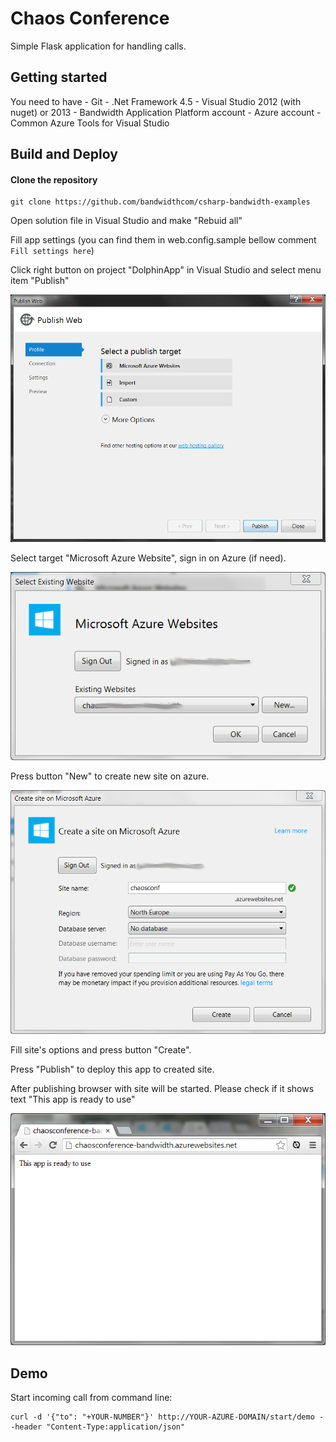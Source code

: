 # Chaos Conference

Simple Flask application for handling calls.


## Getting started
You need to have
    - Git
    - .Net Framework 4.5
    - Visual Studio 2012 (with nuget) or 2013
    - Bandwidth Application Platform account
    - Azure account
    - Common Azure Tools for Visual Studio


## Build and Deploy

#### Clone the repository

```console
git clone https://github.com/bandwidthcom/csharp-bandwidth-examples
```
Open solution file in Visual Studio and make "Rebuid all"

Fill app settings (you can find them in web.config.sample bellow comment `Fill settings here`)

Click right button on project "DolphinApp" in Visual Studio and select menu item "Publish"

![](/images/select-target.png)

Select target "Microsoft Azure Website", sign in on Azure (if need).

![](/images/select-site.png)

Press button "New" to create new site on azure.

![](/images/new-site.png)

Fill site's options and press button "Create".

Press "Publish" to deploy this app to created site.

After publishing browser with site will be started. Please check if it shows text "This app is ready to use"

![](/images/ready.png)


## Demo

Start incoming call from command line:

```console
curl -d '{"to": "+YOUR-NUMBER"}' http://YOUR-AZURE-DOMAIN/start/demo --header "Content-Type:application/json"
```
